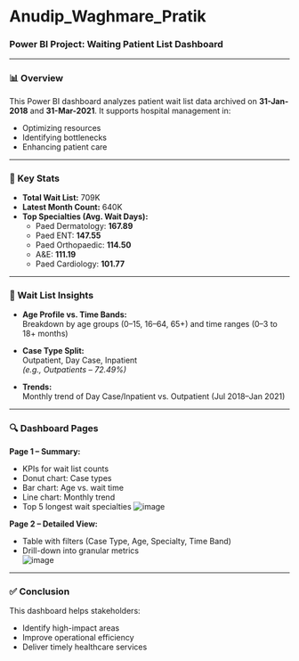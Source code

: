 

# Anudip_Waghmare_Pratik  
### Power BI Project:  Waiting Patient List Dashboard

---

### 📊 Overview

This Power BI dashboard analyzes patient wait list data archived on **31-Jan-2018** and **31-Mar-2021**. It supports hospital management in:

- Optimizing resources  
- Identifying bottlenecks  
- Enhancing patient care  

---

### 📌 Key Stats

- **Total Wait List:** 709K  
- **Latest Month Count:** 640K  
- **Top Specialties (Avg. Wait Days):**  
  - Paed Dermatology: **167.89**  
  - Paed ENT: **147.55**  
  - Paed Orthopaedic: **114.50**  
  - A&E: **111.19**  
  - Paed Cardiology: **101.77**

---

### 🧪 Wait List Insights

- **Age Profile vs. Time Bands:**  
  Breakdown by age groups (0–15, 16–64, 65+) and time ranges (0–3 to 18+ months)

- **Case Type Split:**  
  Outpatient, Day Case, Inpatient  
  _(e.g., Outpatients – 72.49%)_

- **Trends:**  
  Monthly trend of Day Case/Inpatient vs. Outpatient (Jul 2018–Jan 2021)

---

### 🔍 Dashboard Pages

**Page 1 – Summary:**  
- KPIs for wait list counts  
- Donut chart: Case types  
- Bar chart: Age vs. wait time  
- Line chart: Monthly trend  
- Top 5 longest wait specialties
 ![image](https://github.com/user-attachments/assets/28829dd0-319d-4a72-a383-9cbe9d3fb44f)


**Page 2 – Detailed View:**  
- Table with filters (Case Type, Age, Specialty, Time Band)  
- Drill-down into granular metrics  
![image](https://github.com/user-attachments/assets/6172ee5e-19bf-4cd2-ac56-f82633aa54a8)

---

### ✅ Conclusion

This dashboard helps stakeholders:

- Identify high-impact areas  
- Improve operational efficiency  
- Deliver timely healthcare services  


